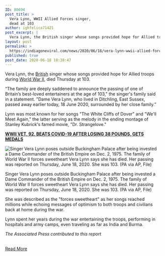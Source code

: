 ```yaml
---
ID: 80694
post_title: >
  Vera Lynn, WWII Allied Forces singer,
  dead at 103
author: ighfelica71421
post_excerpt: |
  Vera Lynn, the British singer whose songs provided hope for Allied troops during World War II, died Thursday at 103.“The family are deeply saddened to announce the passing of one of Britain’s best-loved entertainers at the age of 103," the singer's family said in a statement. "Dame Vera Lynn, who lived in Ditchling, East Sussex, passed away&hellip;
layout: post
permalink: >
  https://indiagoneviral.com/news/2020/06/18/vera-lynn-wwii-allied-forces-singer-dead-at-103/80694/ighfelica71421/
published: true
post_date: 2020-06-18 18:38:47
---
```

<div><p>Vera Lynn, the <a href="https://www.foxnews.com/category/world/world-regions/united-kingdom">British</a> singer whose songs provided hope for Allied troops during <a href="https://www.foxnews.com/category/topic/world-war-two">World War II</a>, died Thursday at 103.</p><p>“The family are deeply saddened to announce the passing of one of Britain’s best-loved entertainers at the age of 103," the singer's family said in a statement. "Dame Vera Lynn, who lived in Ditchling, East Sussex, passed away earlier today, 18 June 2020, surrounded by her close family.”</p><p>Lynn was most known for her songs "The White Cliffs of Dover" and "We'll Meet Again," the latter serving as the melody in the ending montage of Stanley Kubrick's famed movie, "Dr. Strangelove."</p><p><strong><a href="http://www.foxnews.com/us/wwii-korean-war-veteran-92-survives-covid-19-after-losing-38-pounds-given-overdue-service-medals" target="_blank" rel="noopener noreferrer">WWII VET, 92, BEATS COVID-19 AFTER LOSING 38 POUNDS, GETS MEDALS</a></strong></p><div source=""><div><picture><source media="(max-width: 767px)" ><source media="(min-width: 767px)" ><img alt="Singer Vera Lynn poses outside Buckingham Palace after being invested a Dame Commander of the British Empire on Dec. 2, 1975. The family of World War II forces sweetheart Vera Lynn says she has died. Her passing was reported on Thursday, June 18, 2020. She was 103. (PA via AP, File)" src="https://a57.foxnews.com/static.foxnews.com/foxnews.com/content/uploads/2020/06/640/320/AP20170316235493.jpg?ve=1&tl=1"></img></source></source></picture></div><p>
      Singer Vera Lynn poses outside Buckingham Palace after being invested a Dame Commander of the British Empire on Dec. 2, 1975. The family of World War II forces sweetheart Vera Lynn says she has died. Her passing was reported on Thursday, June 18, 2020. She was 103. (PA via AP, File)
      </p></div><p>She was described as the "forces sweetheart" as her songs reached millions while echoing messages of optimism to both troops and civilians back at home during the war.</p><p>Lynn spent her years during the war entertaining the troops, performing in hospitals and army camps, even traveling as far as India and Burma.</p><p><i>The Associated Press contributed to this report</i></p></div><br/><a href="https://www.foxnews.com/entertainment/wwii-forces-singer-vera-lynn-dead-103" class="button purchase" rel="nofollow noopener noreferrer" target="_blank">Read More</a>